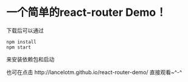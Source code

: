 <!-- # react-router-Demo（React + React-router + webpack +ES6）

A simple react-router Demo!^-^https://johanzhu.github.io/react-router-Demo/

After downloading the file,
you can see this page by 
    
    npm install
    npm start
or look here https://johanzhu.github.io/react-router-Demo/
 -->

<h1>一个简单的react-router Demo！</h1>


下载后可以通过
    
    npm install 
    npm start
来安装依赖包和启动
<p>也可在点击 http://lancelotm.github.io/react-router-demo/ 直接观看~^-^</p>

